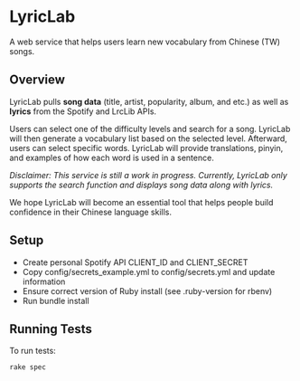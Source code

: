 # LyricLab

A web service that helps users learn new vocabulary from Chinese (TW) songs.

## Overview

LyricLab pulls **song data** (title, artist, popularity, album, and etc.) as well as **lyrics** from the Spotify and LrcLib APIs.

Users can select one of the difficulty levels and search for a song. LyricLab will then generate a vocabulary list based on the selected level. Afterward, users can select specific words. LyricLab will provide translations, pinyin, and examples of how each word is used in a sentence.

*Disclaimer: This service is still a work in progress. Currently, LyricLab only supports the search function and displays song data along with lyrics.*

We hope LyricLab will become an essential tool that helps people build confidence in their Chinese language skills.

## Setup

- Create personal Spotify API CLIENT_ID and CLIENT_SECRET
- Copy config/secrets_example.yml to config/secrets.yml and update information
- Ensure correct version of Ruby install (see .ruby-version for rbenv)
- Run bundle install

## Running Tests

To run tests:

```
rake spec
```